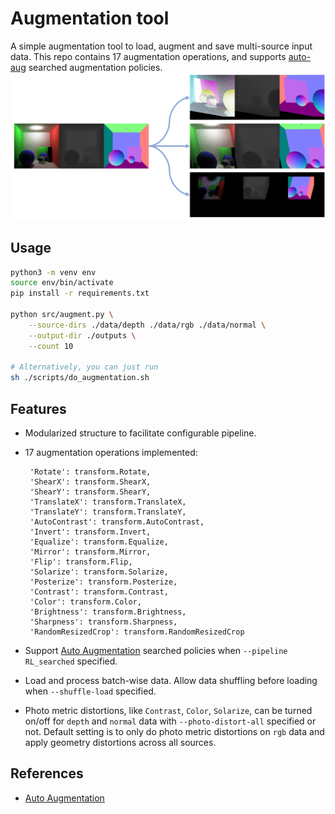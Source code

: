 # Augmentation tool
A simple augmentation tool to load, augment and save multi-source input data. This repo contains 17 augmentation 
operations,  and supports [auto-aug](https://arxiv.org/pdf/1805.09501.pdf) searched augmentation policies.
![aug_tool](./resource/augmentation.png)

## Usage
```sh
python3 -m venv env
source env/bin/activate
pip install -r requirements.txt

python src/augment.py \
    --source-dirs ./data/depth ./data/rgb ./data/normal \
    --output-dir ./outputs \
    --count 10 

# Alternatively, you can just run
sh ./scripts/do_augmentation.sh
```

## Features
-  Modularized structure to facilitate configurable pipeline. 
-  17 augmentation operations implemented:

        'Rotate': transform.Rotate,
        'ShearX': transform.ShearX,
        'ShearY': transform.ShearY,
        'TranslateX': transform.TranslateX,
        'TranslateY': transform.TranslateY,
        'AutoContrast': transform.AutoContrast,
        'Invert': transform.Invert,
        'Equalize': transform.Equalize,
        'Mirror': transform.Mirror,
        'Flip': transform.Flip,
        'Solarize': transform.Solarize,
        'Posterize': transform.Posterize,
        'Contrast': transform.Contrast,
        'Color': transform.Color,
        'Brightness': transform.Brightness,
        'Sharpness': transform.Sharpness,
        'RandomResizedCrop': transform.RandomResizedCrop

- Support [Auto Augmentation](https://arxiv.org/pdf/1805.09501.pdf) searched policies when `--pipeline RL_searched` specified. 
- Load and process batch-wise data. Allow data shuffling before loading when `--shuffle-load` specified.
- Photo metric distortions, like `Contrast`, `Color`, `Solarize`,  can be turned on/off for `depth` and `normal` data with `--photo-distort-all` specified or not. Default setting is to only do photo metric distortions on `rgb` data and apply geometry distortions across all sources.

## References
- [Auto Augmentation](https://arxiv.org/abs/1805.09501)